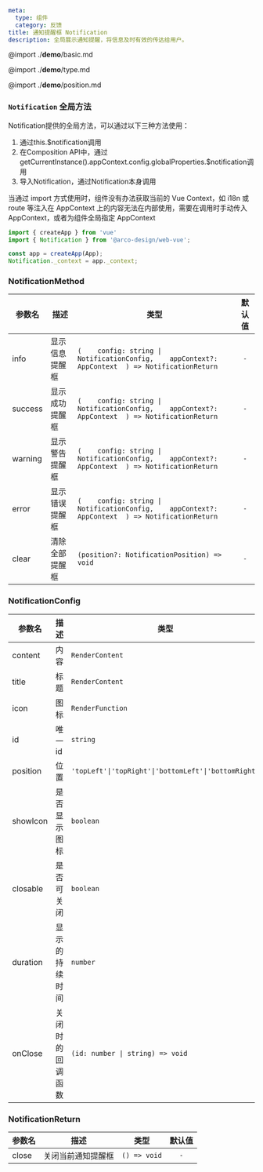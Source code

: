 ```yaml
meta:
  type: 组件
  category: 反馈
title: 通知提醒框 Notification
description: 全局展示通知提醒，将信息及时有效的传达给用户。
```

@import ./__demo__/basic.md

@import ./__demo__/type.md

@import ./__demo__/position.md





### `Notification` 全局方法

Notification提供的全局方法，可以通过以下三种方法使用：
1. 通过this.$notification调用
2. 在Composition API中，通过getCurrentInstance().appContext.config.globalProperties.$notification调用
3. 导入Notification，通过Notification本身调用

当通过 import 方式使用时，组件没有办法获取当前的 Vue Context，如 i18n 或 route 等注入在 AppContext 上的内容无法在内部使用，需要在调用时手动传入 AppContext，或者为组件全局指定 AppContext

```ts
import { createApp } from 'vue'
import { Notification } from '@arco-design/web-vue';

const app = createApp(App);
Notification._context = app._context;
```


### NotificationMethod

|参数名|描述|类型|默认值|
|---|---|---|:---:|
|info|显示信息提醒框|`(    config: string \| NotificationConfig,    appContext?: AppContext  ) => NotificationReturn`|`-`|
|success|显示成功提醒框|`(    config: string \| NotificationConfig,    appContext?: AppContext  ) => NotificationReturn`|`-`|
|warning|显示警告提醒框|`(    config: string \| NotificationConfig,    appContext?: AppContext  ) => NotificationReturn`|`-`|
|error|显示错误提醒框|`(    config: string \| NotificationConfig,    appContext?: AppContext  ) => NotificationReturn`|`-`|
|clear|清除全部提醒框|`(position?: NotificationPosition) => void`|`-`|



### NotificationConfig

|参数名|描述|类型|默认值|
|---|---|---|:---:|
|content|内容|`RenderContent`|`-`|
|title|标题|`RenderContent`|`-`|
|icon|图标|`RenderFunction`|`-`|
|id|唯一id|`string`|`-`|
|position|位置|`'topLeft'\|'topRight'\|'bottomLeft'\|'bottomRight'`|`-`|
|showIcon|是否显示图标|`boolean`|`false`|
|closable|是否可关闭|`boolean`|`false`|
|duration|显示的持续时间|`number`|`-`|
|onClose|关闭时的回调函数|`(id: number \| string) => void`|`-`|



### NotificationReturn

|参数名|描述|类型|默认值|
|---|---|---|:---:|
|close|关闭当前通知提醒框|`() => void`|`-`|


